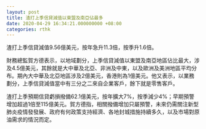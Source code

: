```yaml
---
layout: post
title: 渣打上季信貸減值以東盟及南亞佔最多
date: 2020-04-29 16:34:21.000000000 +08:00
categories: rthk
---
```


渣打上季信貸減值9.56億美元，按年急升11.3倍，按季升1.6倍。

財務總監賀方德表示，以地域劃分，上季信貸減值以東盟及南亞地區佔比最大，涉及4.5億美元，其餘就是大中華及北亞、非洲及中東，以及歐洲及美洲地區平均分布。期內大中華及北亞地區涉及2億美元，香港則為1億美元。他又表示，以業務劃分，上季信貸減值當中有三分之二來自企業客戶，餘下就是零售客戶。

渣打上季預期信貸虧損撥備62.1億美元，按年擴大7%，按季減少4%；早期預警增加超過1倍至115億美元。賀方德指，相關撥備增加只屬預警，未來仍需關注新型肺炎疫情發發展、政府有何政策支持經濟、各地封城措施持續多久，以及市場對原油需求的情況而定。
